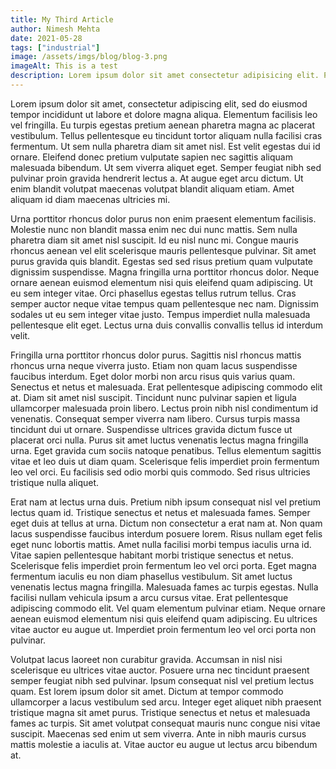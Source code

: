 ```yaml
---
title: My Third Article
author: Nimesh Mehta
date: 2021-05-28
tags: ["industrial"]
image: /assets/imgs/blog/blog-3.png
imageAlt: This is a test
description: Lorem ipsum dolor sit amet consectetur adipisicing elit. Perferendis accusantium sit illo neque rem omnis quaerat, nam similique vitae delectus ad magni vel quo maxime, magnam placeat. Reprehenderit, distinctio aliquam?
---
```


Lorem ipsum dolor sit amet, consectetur adipiscing elit, sed do eiusmod tempor incididunt ut labore et dolore magna aliqua. Elementum facilisis leo vel fringilla. Eu turpis egestas pretium aenean pharetra magna ac placerat vestibulum. Tellus pellentesque eu tincidunt tortor aliquam nulla facilisi cras fermentum. Ut sem nulla pharetra diam sit amet nisl. Est velit egestas dui id ornare. Eleifend donec pretium vulputate sapien nec sagittis aliquam malesuada bibendum. Ut sem viverra aliquet eget. Semper feugiat nibh sed pulvinar proin gravida hendrerit lectus a. At augue eget arcu dictum. Ut enim blandit volutpat maecenas volutpat blandit aliquam etiam. Amet aliquam id diam maecenas ultricies mi.

Urna porttitor rhoncus dolor purus non enim praesent elementum facilisis. Molestie nunc non blandit massa enim nec dui nunc mattis. Sem nulla pharetra diam sit amet nisl suscipit. Id eu nisl nunc mi. Congue mauris rhoncus aenean vel elit scelerisque mauris pellentesque pulvinar. Sit amet purus gravida quis blandit. Egestas sed sed risus pretium quam vulputate dignissim suspendisse. Magna fringilla urna porttitor rhoncus dolor. Neque ornare aenean euismod elementum nisi quis eleifend quam adipiscing. Ut eu sem integer vitae. Orci phasellus egestas tellus rutrum tellus. Cras semper auctor neque vitae tempus quam pellentesque nec nam. Dignissim sodales ut eu sem integer vitae justo. Tempus imperdiet nulla malesuada pellentesque elit eget. Lectus urna duis convallis convallis tellus id interdum velit.

Fringilla urna porttitor rhoncus dolor purus. Sagittis nisl rhoncus mattis rhoncus urna neque viverra justo. Etiam non quam lacus suspendisse faucibus interdum. Eget dolor morbi non arcu risus quis varius quam. Senectus et netus et malesuada. Erat pellentesque adipiscing commodo elit at. Diam sit amet nisl suscipit. Tincidunt nunc pulvinar sapien et ligula ullamcorper malesuada proin libero. Lectus proin nibh nisl condimentum id venenatis. Consequat semper viverra nam libero. Cursus turpis massa tincidunt dui ut ornare. Suspendisse ultrices gravida dictum fusce ut placerat orci nulla. Purus sit amet luctus venenatis lectus magna fringilla urna. Eget gravida cum sociis natoque penatibus. Tellus elementum sagittis vitae et leo duis ut diam quam. Scelerisque felis imperdiet proin fermentum leo vel orci. Eu facilisis sed odio morbi quis commodo. Sed risus ultricies tristique nulla aliquet.

Erat nam at lectus urna duis. Pretium nibh ipsum consequat nisl vel pretium lectus quam id. Tristique senectus et netus et malesuada fames. Semper eget duis at tellus at urna. Dictum non consectetur a erat nam at. Non quam lacus suspendisse faucibus interdum posuere lorem. Risus nullam eget felis eget nunc lobortis mattis. Amet nulla facilisi morbi tempus iaculis urna id. Vitae sapien pellentesque habitant morbi tristique senectus et netus. Scelerisque felis imperdiet proin fermentum leo vel orci porta. Eget magna fermentum iaculis eu non diam phasellus vestibulum. Sit amet luctus venenatis lectus magna fringilla. Malesuada fames ac turpis egestas. Nulla facilisi nullam vehicula ipsum a arcu cursus vitae. Erat pellentesque adipiscing commodo elit. Vel quam elementum pulvinar etiam. Neque ornare aenean euismod elementum nisi quis eleifend quam adipiscing. Eu ultrices vitae auctor eu augue ut. Imperdiet proin fermentum leo vel orci porta non pulvinar.

Volutpat lacus laoreet non curabitur gravida. Accumsan in nisl nisi scelerisque eu ultrices vitae auctor. Posuere urna nec tincidunt praesent semper feugiat nibh sed pulvinar. Ipsum consequat nisl vel pretium lectus quam. Est lorem ipsum dolor sit amet. Dictum at tempor commodo ullamcorper a lacus vestibulum sed arcu. Integer eget aliquet nibh praesent tristique magna sit amet purus. Tristique senectus et netus et malesuada fames ac turpis. Sit amet volutpat consequat mauris nunc congue nisi vitae suscipit. Maecenas sed enim ut sem viverra. Ante in nibh mauris cursus mattis molestie a iaculis at. Vitae auctor eu augue ut lectus arcu bibendum at.
